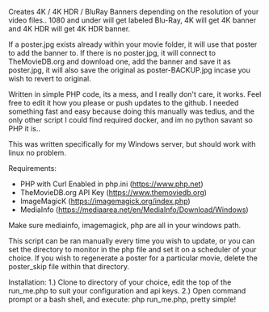 Creates 4K / 4K HDR / BluRay Banners depending on the resolution of your video files.. 1080 and under will get labeled Blu-Ray, 4K will get 4K banner and 4K HDR will get 4K HDR banner. 

If a poster.jpg exists already within your movie folder, it will use that poster to add the banner to. If there is no poster.jpg, it will connect to TheMovieDB.org and download one, add the banner and save it as poster.jpg, it will also save the original as poster-BACKUP.jpg incase you wish to revert to original.

Written in simple PHP code, its a mess, and I really don't care, it works. Feel free to edit it how you please or push updates to the github. I needed something fast and easy because doing this manually was tedius, and the only other script I could find required docker, and im no python savant so PHP it is.. 

This was written specifically for my Windows server, but should work with linux no problem.

Requirements:
* PHP with Curl Enabled in php.ini (https://www.php.net)
* TheMovieDB.org API Key (https://www.themoviedb.org)
* ImageMagicK (https://imagemagick.org/index.php)
* MediaInfo (https://mediaarea.net/en/MediaInfo/Download/Windows)

Make sure mediainfo, imagemagick, php are all in your windows path.

This script can be ran manually every time you wish to update, or you can set the directory to monitor in the php file and set it on a scheduler of your choice. If you wish to regenerate a poster for a particular movie, delete the poster_skip file within that directory. 

Installation:
1.) Clone to directory of your choice, edit the top of the run_me.php to suit your configuration and api keys. 
2.) Open command prompt or a bash shell, and execute: php run_me.php, pretty simple!
